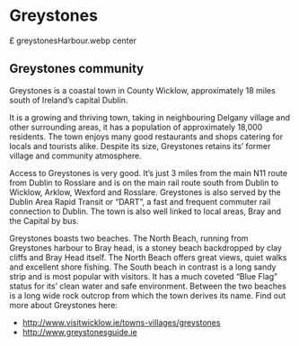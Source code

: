 # Greystones

£ greystonesHarbour.webp center

## Greystones community
Greystones is a coastal town in County Wicklow, approximately 18 miles south of Ireland’s capital Dublin.

It is a growing and thriving town, taking in neighbouring Delgany village and other surrounding areas, it has a population of approximately 18,000 residents. The town enjoys many good restaurants and shops catering for locals and tourists alike. Despite its size, Greystones retains its’ former village and community atmosphere.

Access to Greystones is very good. It’s just 3 miles from the main N11 route from Dublin to Rosslare and is on the main rail route south from Dublin to Wicklow, Arklow, Wexford and Rosslare. Greystones is also served by the Dublin Area Rapid Transit or “DART”, a fast and frequent commuter rail connection to Dublin. The town is also well linked to local areas, Bray and the Capital by bus.

Greystones boasts two beaches. The North Beach, running from Greystones harbour to Bray head, is a stoney beach backdropped by clay cliffs and Bray Head itself. The North Beach offers great views, quiet walks and excellent shore fishing. The South beach in contrast is a long sandy strip and is most popular with visitors. It has a much coveted “Blue Flag” status for its’ clean water and safe environment. Between the two beaches is a long wide rock outcrop from which the town derives its name.
Find out more about Greystones here:

- http://www.visitwicklow.ie/towns-villages/greystones
- http://www.greystonesguide.ie